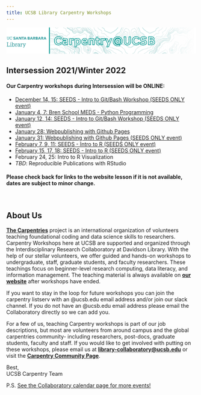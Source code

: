 ```yaml
---
title: UCSB Library Carpentry Workshops
---
```

![carpentry logo](fig/banner-carpentry.png)


## Intersession 2021/Winter 2022
#### Our Carpentry workshops during Intersession will be ONLINE:

- [December 14, 15: SEEDS - Intro to Git/Bash Workshop (SEEDS ONLY event)](https://ucsbcarpentry.github.io/2021-12-14-ucsb-gitbash-online/)
- [January 4, 7: Bren School MEDS - Python Programming](https://ucsbcarpentry.github.io/2022-01-04-ucsb-python/)
- [January 12, 14: SEEDS - Intro to Git/Bash Workshop (SEEDS ONLY event)](https://ucsbcarpentry.github.io/2022-01-12-ucsb-gitbash/)
- [January 28: Webpublishing with Github Pages](https://ucsbcarpentry.github.io/2022-01-28-ucsb-webpub-online/)
- [January 31: Webpublishing with Github Pages (SEEDS ONLY event)](https://ucsbcarpentry.github.io/2022-01-31-ucsb-webpub-online/)
- [February 7, 9, 11: SEEDS - Intro to R (SEEDS ONLY event)](https://ucsbcarpentry.github.io/2022-02-07-ucsb-R-online/)
- [February 15, 17, 18: SEEDS - Intro to R (SEEDS ONLY event)](https://ucsbcarpentry.github.io/2022-02-15-ucsb-R-online/)
- February 24, 25: Intro to R Visualization
- *TBD*: Reproducible Publications with RStudio

#### Please check back for links to the website lesson if it is not available, dates are subject to minor change.

<br />

## About Us
**[The Carpentries](https://carpentries.org/)** project is an international organization of volunteers teaching foundational coding and data science skills to researchers. Carpentry Workshops here at UCSB are supported and organized through the Interdisciplinary Research Collaboratory at Davidson Library.
With the help of our stellar volunteers, we offer guided and hands-on workshops to undergraduate, staff, graduate students, and faculty researchers. These teachings focus on beginner-level research computing, data literacy, and information management. The teaching material is always available on **[our website](https://ucsbcarpentry.github.io/past-workshops)** after workshops have ended.

If you want to stay in the loop for future workshops you can join the carpentry listserv with an @ucsb.edu email address and/or join our slack channel.  If you do not have an @ucsb.edu email address please email the Collaboratory directly so we can add you.

For a few of us, teaching Carpentry workshops is part of our job descriptions, but most are volunteers from around campus and the global carpentries community- including researchers, post-docs, graduate students, faculty and staff. If you would like to get involved with putting on these workshops, please email us at **library-collaboratory@ucsb.edu** or visit the **[Carpentry Community Page](https://ucsbcarpentry.github.io/community/instructors)**.

Best,
<br>
UCSB Carpentry Team

P.S. [See the Collaboratory calendar page for more events!](https://www.library.ucsb.edu/events-exhibitions?location=All&series=1218)
